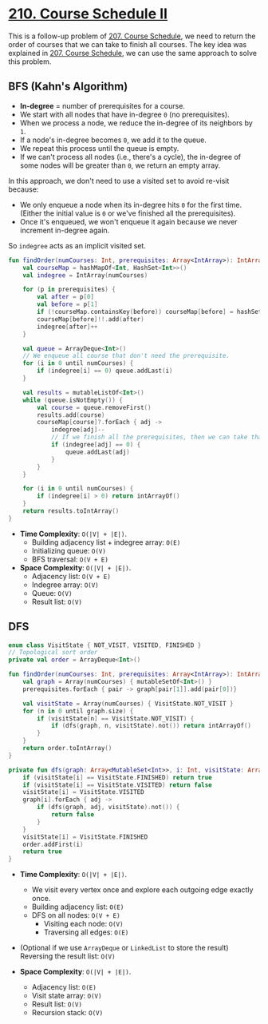 # [210. Course Schedule II](https://leetcode.com/problems/course-schedule-ii/)

This is a follow-up problem of [207. Course Schedule](../leetcode/207.course-schedule.md), we need to return the order of courses that we can take to finish all courses. The key idea was explained in [207. Course Schedule](../leetcode/207.course-schedule.md), we can use the same approach to solve this problem.

## BFS (Kahn's Algorithm)
- **In-degree** = number of prerequisites for a course.
- We start with all nodes that have in-degree `0` (no prerequisites).
- When we process a node, we reduce the in-degree of its neighbors by `1`.
- If a node's in-degree becomes `0`, we add it to the queue.
- We repeat this process until the queue is empty.
- If we can't process all nodes (i.e., there's a cycle), the in-degree of some nodes will be greater than `0`, we return an empty array.

In this approach, we don't need to use a visited set to avoid re-visit because:
- We only enqueue a node when its in-degree hits `0` for the first time. (Either the initial value is `0` or we've finished all the prerequisites).
- Once it's enqueued, we won't enqueue it again because we never increment in-degree again.

So `indegree` acts as an implicit visited set.

```kotlin
fun findOrder(numCourses: Int, prerequisites: Array<IntArray>): IntArray {
    val courseMap = hashMapOf<Int, HashSet<Int>>()
    val indegree = IntArray(numCourses)

    for (p in prerequisites) {
        val after = p[0]
        val before = p[1]
        if (!courseMap.containsKey(before)) courseMap[before] = hashSetOf<Int>()
        courseMap[before]!!.add(after)
        indegree[after]++
    }

    val queue = ArrayDeque<Int>()
    // We enqueue all course that don't need the prerequisite.
    for (i in 0 until numCourses) {
        if (indegree[i] == 0) queue.addLast(i)
    }

    val results = mutableListOf<Int>()
    while (queue.isNotEmpty()) {
        val course = queue.removeFirst()
        results.add(course)
        courseMap[course]?.forEach { adj ->
            indegree[adj]--
            // If we finish all the prerequisites, then we can take that course.
            if (indegree[adj] == 0) {
                queue.addLast(adj)
            }
        }
    }

    for (i in 0 until numCourses) {
        if (indegree[i] > 0) return intArrayOf()
    }
    return results.toIntArray()
}
```

- **Time Complexity**: `O(|V| + |E|)`.
  - Building adjacency list + indegree array: `O(E)`
  - Initializing queue: `O(V)`
  - BFS traversal: `O(V + E)`
- **Space Complexity**: `O(|V| + |E|)`.
  - Adjacency list: `O(V + E)`
  - Indegree array: `O(V)`
  - Queue: `O(V)`
  - Result list: `O(V)`

## DFS

```kotlin
enum class VisitState { NOT_VISIT, VISITED, FINISHED }
// Topological sort order
private val order = ArrayDeque<Int>()

fun findOrder(numCourses: Int, prerequisites: Array<IntArray>): IntArray {
    val graph = Array(numCourses) { mutableSetOf<Int>() }
    prerequisites.forEach { pair -> graph[pair[1]].add(pair[0])}

    val visitState = Array(numCourses) { VisitState.NOT_VISIT }
    for (n in 0 until graph.size) {
        if (visitState[n] == VisitState.NOT_VISIT) {
            if (dfs(graph, n, visitState).not()) return intArrayOf()
        }
    }
    return order.toIntArray()
}

private fun dfs(graph: Array<MutableSet<Int>>, i: Int, visitState: Array<VisitState>): Boolean {
    if (visitState[i] == VisitState.FINISHED) return true
    if (visitState[i] == VisitState.VISITED) return false
    visitState[i] = VisitState.VISITED
    graph[i].forEach { adj ->
        if (dfs(graph, adj, visitState).not()) {
            return false
        }
    }
    visitState[i] = VisitState.FINISHED
    order.addFirst(i)
    return true
}
```

- **Time Complexity**: `O(|V| + |E|)`.
  - We visit every vertex once and explore each outgoing edge exactly once.
  - Building adjacency list: `O(E)`
  - DFS on all nodes: `O(V + E)`
    - Visiting each node: `O(V)`
    - Traversing all edges: `O(E)`
- (Optional if we use `ArrayDeque` or `LinkedList` to store the result) Reversing the result list: `O(V)`

- **Space Complexity**: `O(|V| + |E|)`.
  - Adjacency list: `O(E)`
  - Visit state array: `O(V)`
  - Result list: `O(V)`
  - Recursion stack: `O(V)`
